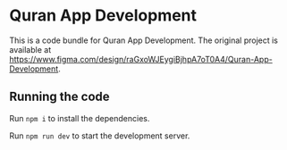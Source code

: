 
  # Quran App Development

  This is a code bundle for Quran App Development. The original project is available at https://www.figma.com/design/raGxoWJEygiBjhpA7oT0A4/Quran-App-Development.

  ## Running the code

  Run `npm i` to install the dependencies.

  Run `npm run dev` to start the development server.
  